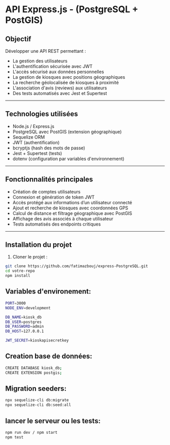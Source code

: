 # API Express.js - (PostgreSQL + PostGIS)

## Objectif

Développer une API REST permettant :

- La gestion des utilisateurs
- L'authentification sécurisée avec JWT
- L'accès sécurisé aux données personnelles
- La gestion de kiosques avec positions géographiques
- La recherche géolocalisée de kiosques à proximité
- L'association d'avis (reviews) aux utilisateurs
- Des tests automatisés avec Jest et Supertest

---

## Technologies utilisées

- Node.js / Express.js
- PostgreSQL avec PostGIS (extension géographique)
- Sequelize ORM
- JWT (authentification)
- bcryptjs (hash des mots de passe)
- Jest + Supertest (tests)
- dotenv (configuration par variables d'environnement)

---

## Fonctionnalités principales

- Création de comptes utilisateurs
- Connexion et génération de token JWT
- Accès protégé aux informations d’un utilisateur connecté
- Ajout et recherche de kiosques avec coordonnées GPS
- Calcul de distance et filtrage géographique avec PostGIS
- Affichage des avis associés à chaque utilisateur
- Tests automatisés des endpoints critiques

---

## Installation du projet

1. Cloner le projet :

```bash
git clone https://github.com/fatimazbouj/express-PostgreSQL.git
cd votre-repo
npm install
```

## Variables d'environement:
```bash
PORT=3000
NODE_ENV=development

DB_NAME=kiosk_db
DB_USER=postgres
DB_PASSWORD=admin
DB_HOST=127.0.0.1

JWT_SECRET=kioskapisecretkey
```

## Creation base de données:

```bash
CREATE DATABASE kiosk_db;
CREATE EXTENSION postgis;
```

## Migration seeders:

```bash
npx sequelize-cli db:migrate
npx sequelize-cli db:seed:all
```

## lancer le serveur ou les tests:

```bash
npm run dev / npm start
npm test
```


